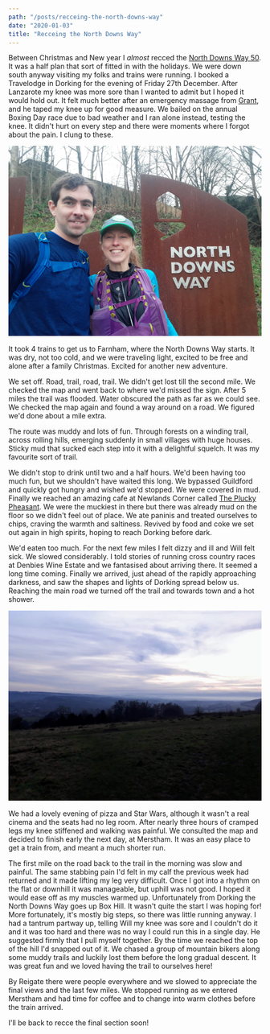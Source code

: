 ```yaml
---
path: "/posts/recceing-the-north-downs-way"
date: "2020-01-03"
title: "Recceing the North Downs Way"
---
```


Between Christmas and New year I _almost_ recced the [North Downs Way 50](https://www.centurionrunning.com/races/north-downs-way-50-2020). It was a half plan that sort of fitted in with the holidays. We were down south anyway visiting my folks and trains were running. I booked a Travelodge in Dorking for the evening of Friday 27th December. After Lanzarote my knee was more sore than I wanted to admit but I hoped it would hold out. It felt much better after an emergency massage from [Grant](https://www.equilibry.co.uk/), and he taped my knee up for good measure. We bailed on the annual Boxing Day race due to bad weather and I ran alone instead, testing the knee. It didn't hurt on every step and there were moments where I forgot about the pain. I clung to these.

![Start of the route](../images/recceing-the-ndw/ndw.jpg)

<!-- end -->
It took 4 trains to get us to Farnham, where the North Downs Way starts. It was dry, not too cold, and we were traveling light, excited to be free and alone after a family Christmas. Excited for another new adventure.

We set off. Road, trail, road, trail. We didn't get lost till the second mile. We checked the map and went back to where we'd missed the sign. After 5 miles the trail was flooded. Water obscured the path as far as we could see. We checked the map again and found a way around on a road. We figured we'd done about a mile extra.

The route was muddy and lots of fun. Through forests on a winding trail, across rolling hills, emerging suddenly in small villages with huge houses. Sticky mud that sucked each step into it with a delightful squelch. It was my favourite sort of trail.

We didn't stop to drink until two and a half hours. We'd been having too much fun, but we shouldn't have waited this long. We bypassed Guildford and quickly got hungry and wished we'd stopped. We were covered in mud. Finally we reached an amazing cafe at Newlands Corner called [The Plucky Pheasant](https://thepluckypheasant.com/). We were the muckiest in there but there was already mud on the floor so we didn't feel out of place. We ate paninis and treated ourselves to chips, craving the warmth and saltiness. Revived by food and coke we set out again in high spirits, hoping to reach Dorking before dark.

We'd eaten too much. For the next few miles I felt dizzy and ill and Will felt sick. We slowed considerably. I told stories of running cross country races at Denbies Wine Estate and we fantasised about arriving there. It seemed a long time coming. Finally we arrived, just ahead of the rapidly approaching darkness, and saw the shapes and lights of Dorking spread below us. Reaching the main road we turned off the trail and towards town and a hot shower.

![Almost there](../images/recceing-the-ndw/ndw2.jpg)

We had a lovely evening of pizza and Star Wars, although it wasn't a real cinema and the seats had no leg room. After nearly three hours of cramped legs my knee stiffened and walking was painful. We consulted the map and decided to finish early the next day, at Merstham. It was an easy place to get a train from, and meant a much shorter run.

The first mile on the road back to the trail in the morning was slow and painful. The same stabbing pain I'd felt in my calf the previous week had returned and it made lifting my leg very difficult. Once I got into a rhythm on the flat or downhill it was manageable, but uphill was not good. I hoped it would ease off as my muscles warmed up. Unfortunately from Dorking the North Downs Way goes up Box Hill. It wasn't quite the start I was hoping for! More fortunately, it's mostly big steps, so there was little running anyway. I had a tantrum partway up, telling Will my knee was sore and I couldn't do it and it was too hard and there was no way I could run this in a single day. He suggested firmly that I pull myself together. By the time we reached the top of the hill I'd snapped out of it. We chased a group of mountain bikers along some muddy trails and luckily lost them before the long gradual descent. It was great fun and we loved having the trail to ourselves here!

By Reigate there were people everywhere and we slowed to appreciate the final views and the last few miles. We stopped running as we entered Merstham and had time for coffee and to change into warm clothes before the train arrived.

I'll be back to recce the final section soon!